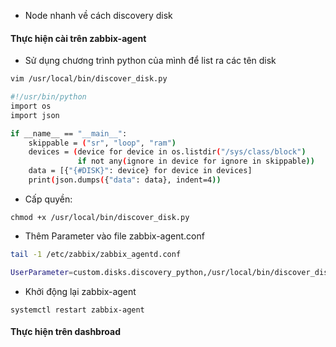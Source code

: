 - Node nhanh về cách discovery disk 

#### Thực hiện cài trên zabbix-agent

- Sử dụng chương trình python của mình để list ra các tên disk

```sh
vim /usr/local/bin/discover_disk.py

#!/usr/bin/python
import os
import json

if __name__ == "__main__":
    skippable = ("sr", "loop", "ram")
    devices = (device for device in os.listdir("/sys/class/block")
               if not any(ignore in device for ignore in skippable))
    data = [{"{#DISK}": device} for device in devices]
    print(json.dumps({"data": data}, indent=4))
```

- Cấp quyền: 

```chmod +x /usr/local/bin/discover_disk.py```

- Thêm Parameter vào file zabbix-agent.conf 

```sh
tail -1 /etc/zabbix/zabbix_agentd.conf

UserParameter=custom.disks.discovery_python,/usr/local/bin/discover_disk.py
```

- Khởi động lại zabbix-agent 

```systemctl restart zabbix-agent```

#### Thực hiện trên dashbroad 



